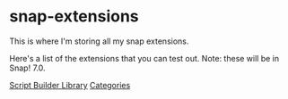 # snap-extensions

This is where I'm storing all my snap extensions.

Here's a list of the extensions that you can test out. Note: these will be in Snap! 7.0.

<a href="https://snap.berkeley.edu/versions/dev/snap.html#present:Username=ego-lay_atman-bay&ProjectName=script%20builder">Script Builder Library</a>
<a href="https://snap.berkeley.edu/versions/dev/snap.html#present:Username=ego-lay_atman-bay&ProjectName=categories%20extension">Categories</a>
